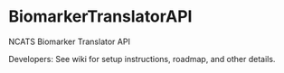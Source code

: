 # BiomarkerTranslatorAPI

NCATS Biomarker Translator API

Developers: See wiki for setup instructions, roadmap, and other details.
